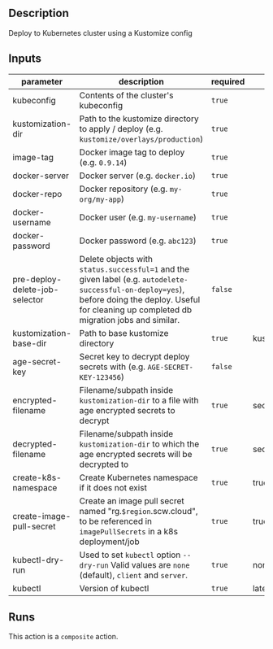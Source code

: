 <!-- action-docs-description -->

## Description

Deploy to Kubernetes cluster using a Kustomize config

<!-- action-docs-description -->

<!-- action-docs-inputs -->

## Inputs

| parameter                      | description                                                                                                                                                                                          | required | default         |
| ------------------------------ | ---------------------------------------------------------------------------------------------------------------------------------------------------------------------------------------------------- | -------- | --------------- |
| kubeconfig                     | Contents of the cluster's kubeconfig                                                                                                                                                                 | `true`   |                 |
| kustomization-dir              | Path to the kustomize directory to apply / deploy (e.g. `kustomize/overlays/production`)                                                                                                             | `true`   |                 |
| image-tag                      | Docker image tag to deploy (e.g. `0.9.14`)                                                                                                                                                           | `true`   |                 |
| docker-server                  | Docker server (e.g. `docker.io`)                                                                                                                                                                     | `true`   |                 |
| docker-repo                    | Docker repository (e.g. `my-org/my-app`)                                                                                                                                                             | `true`   |                 |
| docker-username                | Docker user (e.g. `my-username`)                                                                                                                                                                     | `true`   |                 |
| docker-password                | Docker password (e.g. `abc123`)                                                                                                                                                                      | `true`   |                 |
| pre-deploy-delete-job-selector | Delete objects with `status.successful=1` and the given label (e.g. `autodelete-successful-on-deploy=yes`), before doing the deploy. Useful for cleaning up completed db migration jobs and similar. | `false`  |                 |
| kustomization-base-dir         | Path to base kustomize directory                                                                                                                                                                     | `true`   | kustomize/base  |
| age-secret-key                 | Secret key to decrypt deploy secrets with (e.g. `AGE-SECRET-KEY-123456`)                                                                                                                             | `false`  |                 |
| encrypted-filename             | Filename/subpath inside `kustomization-dir` to a file with age encrypted secrets to decrypt                                                                                                          | `true`   | secrets.env     |
| decrypted-filename             | Filename/subpath inside `kustomization-dir` to which the age encrypted secrets will be decrypted to                                                                                                  | `true`   | secrets.env.dec |
| create-k8s-namespace           | Create Kubernetes namespace if it does not exist                                                                                                                                                     | `true`   | true            |
| create-image-pull-secret       | Create an image pull secret named "rg.`$region`.scw.cloud", to be referenced in `imagePullSecrets` in a k8s deployment/job                                                                           | `true`   | true            |
| kubectl-dry-run                | Used to set `kubectl` option `--dry-run` Valid values are `none` (default), `client` and `server`.                                                                                                   | `true`   | none            |
| kubectl                        | Version of kubectl                                                                                                                                                                                   | `true`   | latest          |

<!-- action-docs-inputs -->

<!-- action-docs-outputs -->

<!-- action-docs-outputs -->

<!-- action-docs-runs -->

## Runs

This action is a `composite` action.

<!-- action-docs-runs -->
